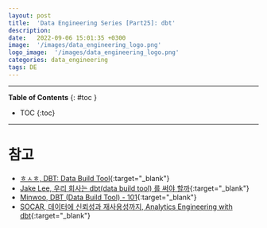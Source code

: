 ```yaml
---
layout: post
title:  'Data Engineering Series [Part25]: dbt'
description: 
date:   2022-09-06 15:01:35 +0300
image:  '/images/data_engineering_logo.png'
logo_image:  '/images/data_engineering_logo.png'
categories: data_engineering
tags: DE
---
```

---

**Table of Contents**
{: #toc }
*  TOC
{:toc}

---

# 참고


- [ㅎㅅㅎ, DBT: Data Build Tool](https://velog.io/@hsh/DBT-Data-Build-Tool){:target="_blank"}
- [Jake Lee, 우리 회사는 dbt(data build tool) 를 써야 할까](https://blog.visiodeibc.dev/%EC%9A%B0%EB%A6%AC-%ED%9A%8C%EC%82%AC%EB%8A%94-dbt-data-build-tool-%EB%A5%BC-%EC%8D%A8%EC%95%BC-%ED%95%A0%EA%B9%8C-5893ec7fbd85){:target="_blank"}
- [Minwoo, DBT (Data Build Tool) - 101](https://tommybebe.github.io/2021/07/09/dbt-101/){:target="_blank"}
- [SOCAR, 데이터에 신뢰성과 재사용성까지, Analytics Engineering with dbt](https://tech.socarcorp.kr/data/2022/07/25/analytics-engineering-with-dbt.html){:target="_blank"}